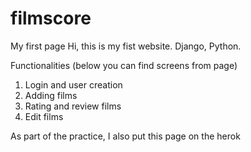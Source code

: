 # filmscore
My first page
Hi, this is my fist website. Django, Python.

Functionalities (below you can find screens from page)

1. Login and user creation
2. Adding films
3. Rating and review films
4. Edit films

As part of the practice, I also put this page on the herok
